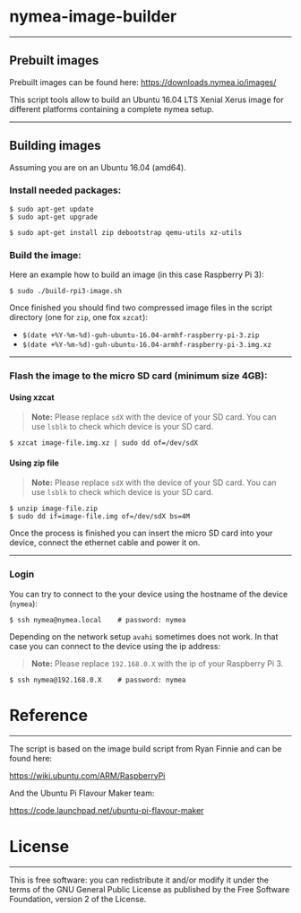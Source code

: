# nymea-image-builder
-----------------------------------------------------

## Prebuilt images

Prebuilt images can be found here: https://downloads.nymea.io/images/

This script tools allow to build an Ubuntu 16.04 LTS Xenial Xerus image for different platforms containing a complete nymea setup. 

-----------------------------------------------------

## Building images

Assuming you are on an Ubuntu 16.04 (amd64).

### Install needed packages:
  
    $ sudo apt-get update
    $ sudo apt-get upgrade

    $ sudo apt-get install zip debootstrap qemu-utils xz-utils


### Build the image:

Here an example how to build an image (in this case Raspberry Pi 3):

    $ sudo ./build-rpi3-image.sh

Once finished you should find two compressed image files in the script directory (one for `zip`, one fox `xzcat`):

- `$(date +%Y-%m-%d)-guh-ubuntu-16.04-armhf-raspberry-pi-3.zip`
- `$(date +%Y-%m-%d)-guh-ubuntu-16.04-armhf-raspberry-pi-3.img.xz`


-----------------------------------------------------

### Flash the image to the micro SD card (minimum size 4GB):

#### Using xzcat

> **Note:** Please replace `sdX` with the device of your SD card. You can use `lsblk` to check which device is your SD card. 

    $ xzcat image-file.img.xz | sudo dd of=/dev/sdX


#### Using zip file

> **Note:** Please replace `sdX` with the device of your SD card. You can use `lsblk` to check which device is your SD card. 

    $ unzip image-file.zip
    $ sudo dd if=image-file.img of=/dev/sdX bs=4M


Once the process is finished you can insert the micro SD card into your device, connect the ethernet cable and power it on.

-----------------------------------------------------

### Login 
You can try to connect to the your device using the hostname of the device (`nymea`):

    $ ssh nymea@nymea.local    # password: nymea


Depending on the network setup `avahi` sometimes does not work. In that case you can connect to the device using the ip address:

> **Note:** Please replace `192.168.0.X` with the ip of your Raspberry Pi 3.

    $ ssh nymea@192.168.0.X    # password: nymea

 
# Reference
-----------------------------------------------------

The script is based on the image build script from Ryan Finnie and can be found here:

https://wiki.ubuntu.com/ARM/RaspberryPi

And the Ubuntu Pi Flavour Maker team:

https://code.launchpad.net/ubuntu-pi-flavour-maker

# License
----------------------------------------------------

This is free software: you can redistribute it and/or modify it under the terms of the GNU General Public License 
as published by the Free Software Foundation, version 2 of the License.
